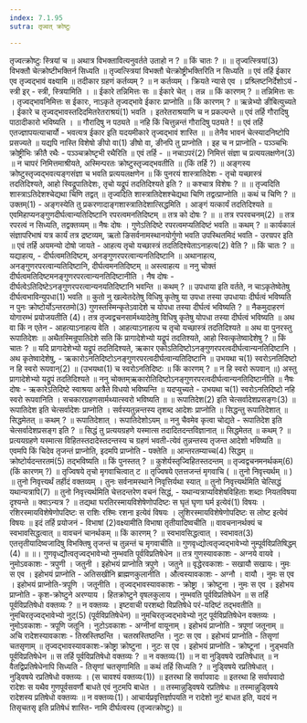 ```yaml
---
index: 7.1.95
sutra: तृज्वत् क्रोष्टुः

---
```

तृज्वत्क्रोष्टुः स्त्रियां च ॥ अथात्र विभक्तावित्यनुवर्तते उताहो न ? ॥ किं चातः ? ॥ ॥ तृज्वत्स्त्रियां(3) विभक्तौ चेत्क्रोष्टीभक्तिर्न सिध्यति ॥ तृज्वत्स्त्रियां विभक्तौ चेत्क्रोष्ट्रीभक्तिरिति न सिध्यति ॥ एवं तर्हि ईकार एव तृज्वद्भावं वक्ष्यामि ॥ तदीकार ग्रहणं कर्तव्यम् ? ॥ न कर्तव्यम् । क्रियते न्यासे एव । प्रश्र्लिष्टनिर्देशोऽयं - स्त्री इर् - स्त्री, स्त्रियामिति । ॥ ईकारे तन्निमित्तः सः ॥ ईकारे चेत् । तन्न ॥ किं कारणम् ? ॥ तन्निमित्तः सः । तृज्वद्भावनिमित्तः स ईकारः, नाऽकृते तृज्वद्भावे ईकारः प्राप्नोति ॥ किं कारणम् ? ॥ ऋन्नेभ्यो ङीबित्युच्यते । ईकारे च तृज्वद्भावस्तदिदमितरेतराश्रयं(1) भवति । इतरेतराश्रयाणि च न प्रकल्पन्ते ॥ एवं तर्हि गौरादिषु पाठादीकारो भविष्यति । ॥ गौरादिषु न पठ्यते ॥ नहि किं चित्तुन्नन्तं गौरादिषु पठ्यते ! ॥ एवं तर्हि एतज्ज्ञापयत्याचार्यो - भवत्यत्र ईकार इति यदयमीकारे तृज्वद्भावं शास्ति ॥ ॥ तेनैव भावनं चेत्स्यादनिष्टोपि प्रसज्यते ॥ यद्यपि नास्ति विशेषो ङीपो वा(1) ङीषो वा, ङीनपि तु प्राप्नोति । इह च न प्राप्नोति - पञ्ञ्चभिः क्रोष्ट्रीभिः क्रीतै रथैः - पञ्ञ्चक्रोष्टृभी रथैरिति ॥ एवं तर्हि -  ॥ नचाऽपरं(2) निमित्तं संज्ञा च प्रत्ययलक्षणेन(3) ॥ न चापरं निमित्तमाश्रीयते, अस्मिन्परतः क्रोष्टुस्तृज्वद्भवतीति ॥ (किं तर्हि ?) ॥ अङ्गस्य क्रोष्टुस्तृज्वद्भवत्यङ्गसंज्ञा च भवति प्रत्ययलक्षणेन ॥ किं पुनरयं शास्त्रातिदेशः -  तृचो यच्छास्त्रं तदतिदिश्यते, आहो स्विद्रूपातिदेशः, तृचो यद्रूपं तदतिदिश्यते इति ? ॥ कश्चात्र विशेषः ? ॥ ॥ तृज्वदिति शास्त्राऽतिदेशश्चेद्यथा चिणि तद्वत् ॥ तृज्वदिति शास्त्रातिदेशश्चेद्यथा चिणि तद्वत्प्राप्नोति ॥ कथं च चिणि ? ॥ उक्तम्(1) - अङ्गस्येति तु प्रकरणादाङ्गशास्त्रातिदेशात्सिद्धमिति । आङ्गं यत्कार्यं तदतिदिश्यते ॥ एवमिहाप्यनङ्गुणदीर्घत्वान्यतिदिष्टानि रपरत्वमनतिदिष्टम् ॥ तत्र को दोषः ? ॥ ॥ तत्र रपरवचनम्(2) ॥ तत्र रपरत्वं न सिध्यति, तद्वक्तव्यम् ॥ नैषः दोषः । गुणेऽतिदिष्टे रपरत्वमप्यतिदिष्टं भवति ॥ कथम् ? ॥ कार्यकालं संज्ञापरिभाषं यत्र कार्यं तत्र द्रष्टव्यम्, ऋतो ङिसर्वनामस्थानयोर्गुणो भवति उपस्थितमिदं भवति -  उरण्रपर इति ॥ एवं तर्हि अयमन्यो दोषो जायते -  आहत्य तृचो यच्छास्त्रं तदतिदिश्येताऽनाहत्य(2) वेति ? ॥ किं चातः ? ॥ यद्याहत्य,  -  दीर्घत्वमतिदिष्टम्, अनङ्गुणरपरत्वान्यनतिदिष्टानि ॥ अथानाहत्य, अनङ्गुणरपरत्वान्यतिदिष्टानि, दीर्घत्वमनतिदिष्टम् ॥ अस्त्वाहत्य ॥ ननु चोक्तं दीर्घत्वमतिदिष्टमनङ्गुणरपरत्वान्यनतिदिष्टानीति । नैष दोषः - दीर्घत्वेऽतिदिष्टेऽनङ्गुणरपरत्वान्यनयतिदिष्टानि भवन्ति ॥ कथम् ? ॥ उपधाया इति वर्तते, न चाऽकृतेष्वेतेषु दीर्घत्वभाविन्युपधा(1) भवति ॥ कुतो नु खल्वेतदेतेषु विधिषु कृतेषु या उपधा तस्या उपधायाः दीर्घत्वं भविष्यति न पुनः क्रोष्टोर्योऽन्तरतमो(3) गुणस्तस्मिन्कृतेऽवादेशे च योपधा तस्या दीर्घत्वं भविष्यति ? ॥ नैकमुदाहरणं योगारम्भं प्रयोजयतीति (4)। तत्र तृज्वद्वचनसार्मथ्यादेतेषु विधिषु कृतेषु योपधा तस्या दीर्घत्वं भविष्यति ॥ अथ वा किं न एतेन -  आहत्याऽनाहत्य वेति । आहत्याऽनाहत्य च तृचो यच्छास्त्रं तदतिदिश्यते ॥ अथ वा पुनरस्तु रूपातिदेशः ॥ अथैतस्मिन्रूपातिदेशे सति किं प्रागादेशेभ्यो यद्रूपं तदतिश्यते, आहो स्वित्कृतेष्वादेशेषु ? ॥ किं चातः ? ॥ यदि प्रागादेशेभ्यो यद्रूपं तदतिदिश्यते, ऋकार एकोऽतिदिष्टोऽनङ्गुणरपरत्वदीर्घत्वान्यनतिदिष्टानि । अथ कृतेष्वादेशेषु,  -  ऋकारोऽनतिदिष्टोऽनङ्गुणरपरत्वदीर्घत्वान्यतिदिष्टानि ॥ उभयथा च(1) स्वरोऽनतिदिष्टो न हि स्वरो रूपवान्(2) ॥ (उभयथा(1) च स्वरोऽनतिदिष्टः ॥ किं कारणम् ? ॥ न हि स्वरो रूपवान् ॥) अस्तु प्रागादेशेभ्यो यद्रूपं तदतिदिश्यते ॥ ननु चोक्तम्ऋकारोतिदिष्टोऽनङ्गुणरपरत्वदीर्घत्वान्यनतिदिष्टानीति ॥ नैषः दोषः -  ऋकारेऽतिदिष्टे स्वाश्रया अत्रैते विधयो भविष्यन्ति ॥ यदप्युच्यते -  उभयथा च(1) स्वरोऽनतिदिष्टो नहि स्वरो रूपवानिति । सचकारग्रहणसार्मथ्यात्स्वरो भविष्यति ॥ ॥ रूपातिदेश(2) इति चेत्सर्वादेशप्रसङ्गः(3) ॥ रूपातिदेश इति चेत्सर्वादेशः प्राप्नोति । सर्वस्यतुन्नन्तस्य तृशब्द आदेशः प्राप्नोति ॥ सिद्धन्तु रूपातिदेशात् ॥ सिद्धमेतत् ॥ कथम् ? ॥ रूपातिदेशात् । रूपातिदेशोऽयम् ॥ ननु चैवमेव कृत्वा चोद्यते - रूपातिदेश इति चेत्सर्वादेशप्रसङ्ग इति ? ॥ सिद्धं तु प्रत्ययग्रहणे यस्मात्स तदादितदन्तविज्ञानात् ॥ सिद्धमेतत् ॥ कथम् ? ॥ प्रत्ययग्रहणे यस्मात्स विहितस्तदादेस्तदन्तस्य च ग्रहणं भवती-त्येवं तुन्नन्तस्य तृजन्त आदेशो भविष्यति ॥ एवमपि किं चिदेव तृजन्तं प्राप्नोति, इदमपि प्राप्नोति - पक्तेति ॥ आन्तरतम्याच्च(4) सिद्धम् ॥ क्रोष्टोर्यदन्तरतमं(5) तद्भविष्यति ॥ किं पुनस्तत् ? ॥ कुशेर्यस्तृज्विहितस्तदन्तम् ॥ तृज्वद्वचनमनर्थकम्(6) (किं कारणम् ?) ॥ तृज्विषये तृचो मृगवाचित्वात् ट ॥ तृज्विषये एतत्तजन्तं मृगवाचि ( ॥ तुनो निवृत्त्यर्थम् ॥ ) ॥ तुनो निवृत्त्यर्थं तर्हीदं वक्तव्यम् । तुनः सर्वनामस्थाने निवृत्तिर्यथा स्यात् ॥ तुनो निवृत्त्यर्थमिति चेत्सिद्धं यथान्यत्रापि(7) ॥ तुनो निवृत्त्यर्थमिति चेत्तदन्तरेण वचनं सिद्धं,  - यथान्यत्राप्यविशेषविहिताः शब्दाः नियतविषया दृश्यन्ते ॥ क्वाऽन्यत्र ? ॥ तद्यथा घरतिरस्मायविशेषेणोपदिष्टः स घृतं घृणा घर्म इत्येवं(1) विषयः । रशिरस्मायविशेषेणोपदिष्टः स राशिः रश्मिः रशना इत्येवं विषयः । लुशिरस्मायविशेषेणोपदिष्टः स लोष्ट इत्येवं विषयः ॥ इदं तर्हि प्रयोजनं -  विभाषां (2)वक्ष्यामीति विभाषा तृतीयादिष्वचीति ॥ वावचनानर्थक्यं च स्वभावसिद्धत्वात् ॥ वावचनं चानर्थकम् ॥ किं कारणम् ? ॥ स्वभावसिद्धत्वात् । स्वभावत(3) एतत्तृतीयादिष्वजादिषु विभक्तिषु तृजन्तं च तुन्नन्तं च मृगवाचीति ॥ गुणवृध्द्योत्वतृज्वद्भावेभ्यो नुम्पूर्वविप्रतिषिद्धम् (4) ॥ ॥। गुणवृध्द्यौत्वतृज्वद्भावेभ्यो नुम्भवति पूर्वविप्रतिषेधेन ॥ तत्र गुणस्यावकाशः - अग्नये वायवे । नुमोऽवकाशः - त्रपुणी । जतुनी । इहोभयं प्राप्नोति त्रपुणे । जतुने ॥ वृद्धेरवकाशः - सखायौ सखायः। नुमः स एव । इहोभयं प्राप्नोति - अतिसखीनि ब्राह्मणकुलानीति । औत्वस्यावकाशः - अग्नौ । वायौ । नुमः स एव । इहोभयं प्राप्नोति-त्रपूणि । जतूनीति । तृज्वद्भावस्यावकाशः - क्रोष्ट्रा । क्रोष्टुना । नुमः स एव । इहोभय प्राप्नोति - कृश-क्रोष्टुने अरण्याय । हितक्रोष्टुने वृषलकुलाय । नुम्भवति पूर्वविप्रतिषेधेन ॥ स तर्हि पूर्वविप्रतिषेधो वक्तव्यः ? ॥ न वक्तव्यः । इष्टवाची परशब्दो विप्रतिषेधे परं-यदिष्टं तद्भवतीति ॥ नुमचिरतृज्वद्भावेभ्यो नुट्(5) (पूर्वविप्रतिषेधेन) ॥ नुमचिरतृज्वद्भावेभ्यो नुट् पूर्वविप्रतिषेधेन वक्तव्यः । नुमोऽवकाशः - त्रपूणि जतूनि । नुटोऽवकाशः - अग्नीनां वायूनाम् । इहोभयं प्राप्नोति - त्रपूणां जतूनाम् ॥ अचि रादेशस्यावकाशः - तिस्रस्तिष्ठन्ति । चतस्रस्तिष्ठन्ति । नुटः स एव । इहोभयं प्राप्नोति - तिसृणां चतसृणाम् ॥ तृज्वद्भावस्यावकाशः-क्रोष्ट्रा क्रोष्टुना । नुटः स एव । इहोभयं प्राप्नोति - क्रोष्टूनां । नुड्भवति पूर्वविप्रतिषेधेन ॥ स तर्हि पूर्वविप्रतिषेधो वक्तव्यः ? ॥ न वक्तव्यः(1) ॥ न वा नुडि्वषये रप्रतिषेधात् ॥ न वैतद्विप्रतिषेधेनापि सिध्यति - तिसृणां चतसृणामिति ॥ कथं तर्हि सिध्यति ? ॥ नुडि्वषये रप्रतिषेधात् । नुडि्वषये रप्रतिषेधो वक्तव्यः । (स चावश्यं वक्तव्यः(1)) ॥ इतरथा हि सर्वापवादः ॥ इतरथा हि सर्वापवादो रादेशः स यथैव गुणपूर्वसवर्णौ बाधते एवं नुटमपि बाधेत । ॥ तस्मान्नुडि्वषये रप्रतिषेधः ॥ तस्मान्नुडि्वषये रादेशस्य प्रतिषेधो वक्तव्यः ॥ न वक्तव्यः(1)। आचार्यप्रवृत्तिर्ज्ञापयति न रादेशो नुटं बाधत इति, यदयं न तिसृचतसृ इति प्रतिषेधं शास्ति- नामि दीर्घत्वस्य (तृज्वत्क्रोष्टुः) ॥